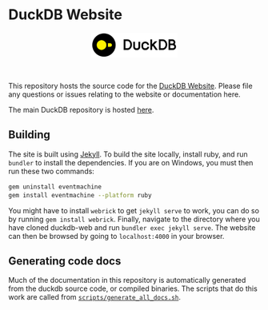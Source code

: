 # DuckDB Website

<div align="center">
  <img src="./images/duckdb_logo_dl.svg" height="50">
</div>
<p>&nbsp;</p>

This repository hosts the source code for the [DuckDB Website](www.duckdb.org). Please file any  questions or issues relating to the website or documentation here.

The main DuckDB repository is hosted [here](https://github.com/duckdb/duckdb).

## Building

The site is built using [Jekyll](https://jekyllrb.com/). To build the site locally, install ruby, and run `bundler` to install the dependencies. If you are on Windows, you must then run these two commands:

```sh
gem uninstall eventmachine
gem install eventmachine --platform ruby
```

You might have to install `webrick` to get `jekyll serve` to work, you can do so by running `gem install webrick`.
Finally, navigate to the directory where you have cloned duckdb-web and run `bundler exec jekyll serve`. The website can then be browsed by going to `localhost:4000` in your browser.

## Generating code docs

Much of the documentation in this repository is automatically generated from the duckdb source code, or compiled binaries. The scripts that do this work are called from [`scripts/generate_all_docs.sh`](scripts/generate_all_docs.sh).
